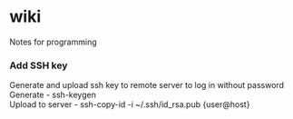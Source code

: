 # wiki
Notes for programming

<h3>Add SSH key</h3>
Generate and upload ssh key to remote server to log in without password<br/>
Generate - ssh-keygen<br/>
Upload to server - ssh-copy-id -i ~/.ssh/id_rsa.pub {user@host}
